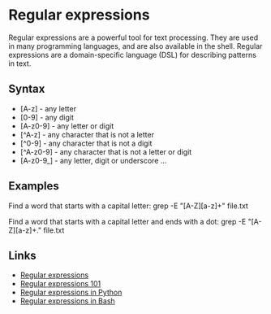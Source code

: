 # Regular expressions

Regular expressions are a powerful tool for text processing. They are used in many programming languages, and are also available in the shell. Regular expressions are a domain-specific language (DSL) for describing patterns in text.

## Syntax

- [A-z] - any letter
- [0-9] - any digit
- [A-z0-9] - any letter or digit
- [^A-z] - any character that is not a letter
- [^0-9] - any character that is not a digit   
- [^A-z0-9] - any character that is not a letter or digit
- [A-z0-9_] - any letter, digit or underscore
...

## Examples

Find a word that starts with a capital letter:
    grep -E "[A-Z][a-z]+" file.txt

Find a word that starts with a capital letter and ends with a dot:
    grep -E "[A-Z][a-z]+." file.txt


## Links

- [Regular expressions](https://en.wikipedia.org/wiki/Regular_expression)
- [Regular expressions 101](https://regex101.com/)
- [Regular expressions in Python](https://docs.python.org/3/library/re.html)
- [Regular expressions in Bash](https://www.gnu.org/software/bash/manual/html_node/Regular-Expressions.html)
